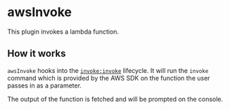 # awsInvoke

This plugin invokes a lambda function.

## How it works

`awsInvoke` hooks into the [`invoke:invoke`](/lib/plugins/invoke) lifecycle. It will run the `invoke` command
which is provided by the AWS SDK on the function the user passes in as a parameter.

The output of the function is fetched and will be prompted on the console.

